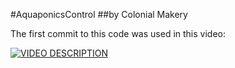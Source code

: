 #AquaponicsControl
##by Colonial Makery


The first commit to this code was used in this video:

[![VIDEO DESCRIPTION](https://img.youtube.com/vi/t-WAAJj97No/0.jpg)](https://www.youtube.com/watch?v=t-WAAJj97No)

